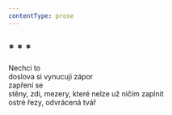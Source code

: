 ```yaml
---
contentType: prose
---
```


## \* \* \*

Nechci to  
doslova si vynucuji zápor  
zapření se  
stěny, zdi, mezery, které nelze už ničím zaplnit  
ostré řezy, odvrácená tvář
